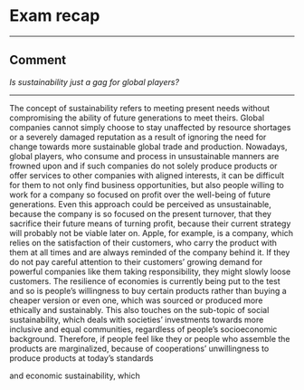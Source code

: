 # Exam recap
___
## Comment
*Is sustainability just a gag for global players?*
___
The concept of sustainability refers to meeting present needs without compromising the ability of future generations to meet theirs.
Global companies cannot simply choose to stay unaffected by resource shortages or a severely damaged reputation as a result of ignoring the need for change towards more sustainable global trade and production.
Nowadays, global players, who consume and process in unsustainable manners are frowned upon and if such companies do not solely produce products or offer services to other companies with aligned interests, it can be difficult for them to not only find business opportunities, but also people willing to work for a company so focused on profit over the well-being of future generations. 
Even this approach could be perceived as unsustainable, because the company is so focused on the present turnover, that they sacrifice their future means of turning profit, because their current strategy will probably not be viable later on.
Apple, for example, is a company, which relies on the satisfaction of their customers, who carry the product with them at all times and are always reminded of the company behind it.
If they do not pay careful attention to their customers’ growing demand for powerful companies like them taking responsibility, they might slowly loose customers.
The resilience of economies is currently being put to the test and so is people’s willingness to buy certain products rather than buying a cheaper version or even one, which was sourced or produced more ethically and sustainably.
This also touches on the sub-topic of social sustainability, which deals with societies’ investments towards more inclusive and equal communities, regardless of people’s socioeconomic background. Therefore, if people feel like they or people who assemble the products are marginalized, because of cooperations’ unwillingness to produce products at today’s standards


and economic sustainability, which